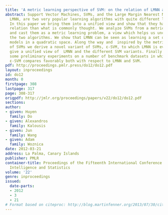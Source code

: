 ```yaml
---
title: 'A metric learning perspective of SVM: on the relation of LMNN and SVM'
abstract: Support Vector Machines, SVMs, and the Large Margin Nearest Neighbor algorithm,
  LMNN, are two very popular learning algorithms with quite different learning biases.
  In this paper we bring them into a unified view and show that they have a much stronger
  relation than what is commonly thought. We analyze SVMs from a metric learning perspective
  and cast them as a metric learning problem, a view which helps us uncover the relations  of
  the two algorithms. We show that LMNN can be seen as learning a set of local SVM-like
  models in a quadratic space. Along the way and  inspired by the metric-based interpretation
  of SVMs we derive a novel variant of SVMs, ε-SVM, to which LMNN is even more similar.  We
  give a unified view of  LMNN and the different SVM variants. Finally we provide
  some preliminary experiments on a number of benchmark datasets in which show that
  ε-SVM compares favorably both with respect to LMNN and SVM.
pdf: http://proceedings.pmlr.press/do12/do12.pdf
layout: inproceedings
id: do12
month: 0
firstpage: 308
lastpage: 317
page: 308-317
origpdf: http://jmlr.org/proceedings/papers/v22/do12/do12.pdf
sections: 
author:
- given: Huyen
  family: Do
- given: Alexandros
  family: Kalousis
- given: Jun
  family: Wang
- given: Adam
  family: Woznica
date: 2012-03-21
address: La Palma, Canary Islands
publisher: PMLR
container-title: Proceedings of the Fifteenth International Conference on Artificial
  Intelligence and Statistics
volume: '22'
genre: inproceedings
issued:
  date-parts:
  - 2012
  - 3
  - 21
# Format based on citeproc: http://blog.martinfenner.org/2013/07/30/citeproc-yaml-for-bibliographies/
---
```

